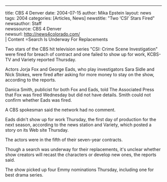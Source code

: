 ---
title: CBS 4 Denver
date: 2004-07-15
author: Mika Epstein
layout: news
tags: 2004
categories: [Articles, News]
newstitle: "Two &#8216;CSI' Stars Fired"
newsauthor: Staff  
newssource: CBS 4 Denver  
newsurl: http://news4colorado.com/  
| Content =Search Is Underway For Replacements

Two stars of the CBS hit television series "CSI: Crime Scene Investigation" were fired for breach of contract and one failed to show up for work, KCBS-TV and Variety reported Thursday.

Actors Jorja Fox and George Eads, who play investigators Sara Sidle and Nick Stokes, were fired after asking for more money to stay on the show, according to the reports.

Danica Smith, publicist for both Fox and Eads, told The Associated Press that Fox was fired Wednesday but did not have details. Smith could not confirm whether Eads was fired.

A CBS spokesman said the network had no comment.

Eads didn't show up for work Thursday, the first day of production for the next season, according to the news station and Variety, which posted a story on its Web site Thursday.

The actors were in the fifth of their seven-year contracts.

Though a search was underway for their replacements, it's unclear whether show creators will recast the characters or develop new ones, the reports said.

The show picked up four Emmy nominations Thursday, including one for best drama series.

